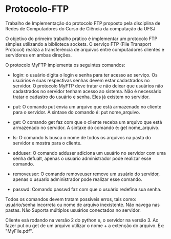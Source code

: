 # Protocolo-FTP
Trabalho de Implementação do protocolo FTP proposto pela disciplina de Redes de Computadores do Curso de Ciência da computação da UFSJ

O objetivo do primeiro trabalho prático é implementar um protocolo FTP simples 
utilizando a biblioteca sockets. O serviço FTP (File Transport Protocol) realiza
 a transferência de arquivos entre computadores clientes e servidores em ambas 
direções.

O protocolo MyFTP implementa os seguintes comandos:

+ login: o usuário digita o login e senha para ter acesso ao serviço. 
  Os usuários e suas respectivas senhas devem estar cadastrados no servidor. 
  O protocolo MyFTP deve tratar e não deixar que usuários não cadastrados no 
  servidor tenham acesso ao sistema. Não é necessário tratar o cadastro do 
  usuário e senha. Eles já existem no servidor. 

+ put: O comando put envia um arquivo que está armazenado no cliente para o 
  servidor. A sintaxe do comando é: put nome_arquivo. 

+ get: O comando get faz com que o cliente receba um arquivo que está armazenado
  no servidor. A sintaxe do comando é: get nome_arquivo.

+ ls: O comando ls busca o nome de todos os arquivos na pasta do servidor e 
  mostra para o cliente.

+ adduser: O comando adduser adiciona um usuário no servidor com uma senha defualt, apenas o usuario administrador pode realizar esse comando.

+ removeuser: O comando removeuser remove um usuário do servidor, apenas o usuario administrador pode realizar esse comando.

+ passwd: Comando passwd faz com que o usuário redefina sua senha.

Todos os comandos devem tratam possíveis erros, tais como: usuário/senha 
incorreta ou nome de arquivo inexistente. Não navega nas pastas. 
Não Suporta múltiplos usuários conectados no servidor. 

Cliente esá rodando na versão 2 do python e, o servidor na versão 3. Ao fazer put ou get de um arquivo utilizar o nome + a extenção do arquivo. Ex: "MyFile.pdf".
